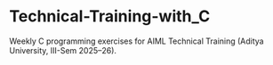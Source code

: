 # Technical-Training-with_C
Weekly C programming exercises for AIML Technical Training (Aditya University, III-Sem 2025–26).
